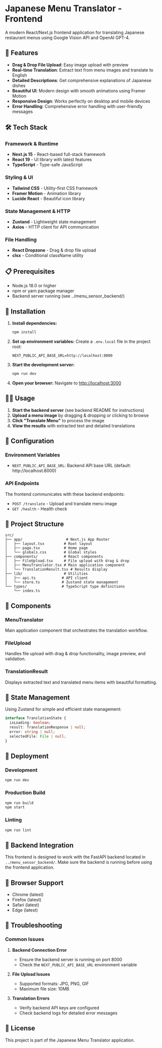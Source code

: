 # Japanese Menu Translator - Frontend

A modern React/Next.js frontend application for translating Japanese restaurant menus using Google Vision API and OpenAI GPT-4.

## 🚀 Features

- **Drag & Drop File Upload**: Easy image upload with preview
- **Real-time Translation**: Extract text from menu images and translate to English
- **Detailed Descriptions**: Get comprehensive explanations of Japanese dishes
- **Beautiful UI**: Modern design with smooth animations using Framer Motion
- **Responsive Design**: Works perfectly on desktop and mobile devices
- **Error Handling**: Comprehensive error handling with user-friendly messages

## 🛠 Tech Stack

### Framework & Runtime
- **Next.js 15** - React-based full-stack framework
- **React 19** - UI library with latest features
- **TypeScript** - Type-safe JavaScript

### Styling & UI
- **Tailwind CSS** - Utility-first CSS framework
- **Framer Motion** - Animation library
- **Lucide React** - Beautiful icon library

### State Management & HTTP
- **Zustand** - Lightweight state management
- **Axios** - HTTP client for API communication

### File Handling
- **React Dropzone** - Drag & drop file upload
- **clsx** - Conditional className utility

## 📋 Prerequisites

- Node.js 18.0 or higher
- npm or yarn package manager
- Backend server running (see ../menu_sensor_backend/)

## 🔧 Installation

1. **Install dependencies:**
   ```bash
   npm install
   ```

2. **Set up environment variables:**
   Create a `.env.local` file in the project root:
   ```
   NEXT_PUBLIC_API_BASE_URL=http://localhost:8000
   ```

3. **Start the development server:**
   ```bash
   npm run dev
   ```

4. **Open your browser:**
   Navigate to [http://localhost:3000](http://localhost:3000)

## 🏃‍♂️ Usage

1. **Start the backend server** (see backend README for instructions)
2. **Upload a menu image** by dragging & dropping or clicking to browse
3. **Click "Translate Menu"** to process the image
4. **View the results** with extracted text and detailed translations

## 🔧 Configuration

### Environment Variables

- `NEXT_PUBLIC_API_BASE_URL`: Backend API base URL (default: http://localhost:8000)

### API Endpoints

The frontend communicates with these backend endpoints:
- `POST /translate` - Upload and translate menu image
- `GET /health` - Health check

## 📁 Project Structure

```
src/
├── app/                    # Next.js App Router
│   ├── layout.tsx         # Root layout
│   ├── page.tsx           # Home page
│   └── globals.css        # Global styles
├── components/            # React components
│   ├── FileUpload.tsx     # File upload with drag & drop
│   ├── MenuTranslator.tsx # Main application component
│   └── TranslationResult.tsx # Results display
├── lib/                   # Utilities
│   ├── api.ts            # API client
│   └── store.ts          # Zustand state management
└── types/                # TypeScript type definitions
    └── index.ts
```

## 🧩 Components

### MenuTranslator
Main application component that orchestrates the translation workflow.

### FileUpload
Handles file upload with drag & drop functionality, image preview, and validation.

### TranslationResult
Displays extracted text and translated menu items with beautiful formatting.

## 🔄 State Management

Using Zustand for simple and efficient state management:

```typescript
interface TranslationState {
  isLoading: boolean;
  result: TranslationResponse | null;
  error: string | null;
  selectedFile: File | null;
}
```

## 🚀 Deployment

### Development
```bash
npm run dev
```

### Production Build
```bash
npm run build
npm start
```

### Linting
```bash
npm run lint
```

## 🤝 Backend Integration

This frontend is designed to work with the FastAPI backend located in `../menu_sensor_backend/`. Make sure the backend is running before using the frontend application.

## 📱 Browser Support

- Chrome (latest)
- Firefox (latest)
- Safari (latest)
- Edge (latest)

## 🐛 Troubleshooting

### Common Issues

1. **Backend Connection Error**
   - Ensure the backend server is running on port 8000
   - Check the `NEXT_PUBLIC_API_BASE_URL` environment variable

2. **File Upload Issues**
   - Supported formats: JPG, PNG, GIF
   - Maximum file size: 10MB

3. **Translation Errors**
   - Verify backend API keys are configured
   - Check backend logs for detailed error messages

## 📄 License

This project is part of the Japanese Menu Translator application.
